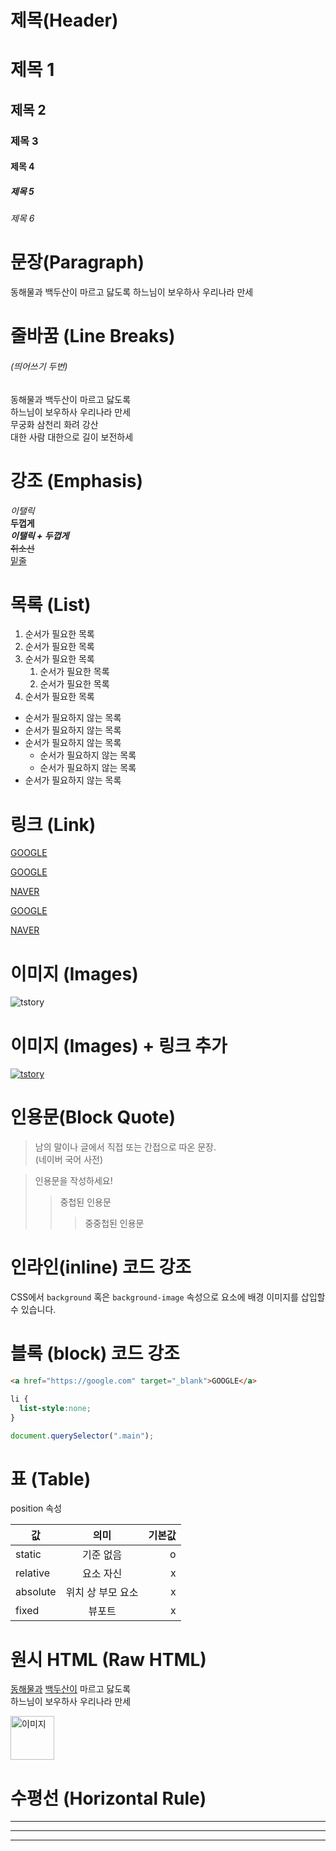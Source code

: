 # 제목(Header)

# 제목 1
## 제목 2
### 제목 3
#### 제목 4
##### 제목 5
###### 제목 6

# 문장(Paragraph)

동해물과 백두산이 마르고 닳도록
하느님이 보우하사 우리나라 만세

# 줄바꿈 (Line Breaks)
###### (띄어쓰기 두번)
동해물과 백두산이 마르고 닳도록</br>
하느님이 보우하사 우리나라 만세  
무궁화 삼천리 화려 강산  
대한 사람 대한으로 길이 보전하세  

# 강조 (Emphasis)
_이탤릭_  
**두껍게**  
**_이탤릭 + 두껍게_**  
~~취소선~~  
<u>밑줄</u>

# 목록 (List)

1. 순서가 필요한 목록
1. 순서가 필요한 목록
1. 순서가 필요한 목록
    1. 순서가 필요한 목록
    1. 순서가 필요한 목록
1. 순서가 필요한 목록

- 순서가 필요하지 않는 목록
- 순서가 필요하지 않는 목록
- 순서가 필요하지 않는 목록
    - 순서가 필요하지 않는 목록
    - 순서가 필요하지 않는 목록
- 순서가 필요하지 않는 목록

# 링크 (Link)

<a href="https://google.com">GOOGLE</a>

[GOOGLE](https://naver.com)

<a href="https://naver.com" title="NAVER로 이동!">NAVER</a>

[GOOGLE](https://naver.com "NAVER로 이동!")

<a href="https://naver.com" title="NAVER로 이동!" target="_blank">NAVER</a>

# 이미지 (Images)

![tstory](https://img1.daumcdn.net/thumb/C1200x900/?scode=mtistory2&fname=http%3A%2F%2Fcfile2.uf.tistory.com%2Fimage%2F99D6CF405BB2C6B824A969)

# 이미지 (Images) + 링크 추가
[![tstory](https://img1.daumcdn.net/thumb/C1200x900/?scode=mtistory2&fname=http%3A%2F%2Fcfile2.uf.tistory.com%2Fimage%2F99D6CF405BB2C6B824A969)](https://img1.daumcdn.net)

# 인용문(Block Quote)

> 남의 말이나 글에서 직접 또는 간접으로 따온 문장.  
> (네이버 국어 사전)

> 인용문을 작성하세요!
>> 중첩된 인용문
>>> 중중첩된 인용문

# 인라인(inline) 코드 강조

CSS에서 `background` 혹은 `background-image` 속성으로 요소에 배경 이미지를 삽입할 수 있습니다.

# 블록 (block) 코드 강조

```html
<a href="https://google.com" target="_blank">GOOGLE</a>
```

```css
li {
  list-style:none;
}
```

```javascript
document.querySelector(".main");
```

# 표 (Table)

position 속성

값 | 의미 | 기본값
--|:--:|--:
static | 기준 없음 | o
relative | 요소 자신 | x
absolute | 위치 상 부모 요소 | x
fixed | 뷰포트 | x

# 원시 HTML (Raw HTML)

<span style="text-decoration:underline;">동해물과</span> <u>백두산이</u> 마르고 닳도록</br>
하느님이 보우하사 우리나라 만세

<img width="70" src="https://img1.daumcdn.net/thumb/C1200x900/?scode=mtistory2&fname=http%3A%2F%2Fcfile2.uf.tistory.com%2Fimage%2F99D6CF405BB2C6B824A969" alt="이미지" />

# 수평선 (Horizontal Rule)
 
---  

***  

___